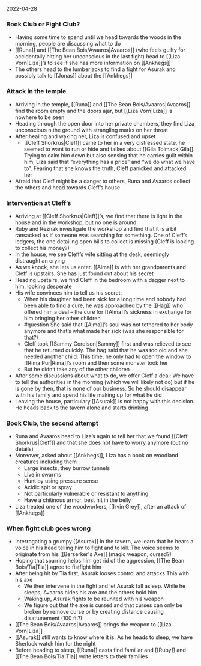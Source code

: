2022-04-28

### Book Club or Fight Club?
- Having some time to spend until we head towards the woods in the morning, people are discussing what to do
- [[Runa]] and [[The Bean Bois/Avaaros|Avaaros]] (who feels guilty for accidentally hitting her unconscious in the last fight) head to [[Liza Vorn|Liza]]’s to see if she has more information on [[Ankhegs]]
- The others head to the lumberjacks to find a fight for Asurak and possibly talk to [[Jonas]] about the [[Ankhegs]]

### Attack in the temple
- Arriving in the temple, [[Runa]] and [[The Bean Bois/Avaaros|Avaaros]] find the room empty and the doors ajar, but [[Liza Vorn|Liza]] is nowhere to be seen
- Heading through the open door into her private chambers, they find Liza unconscious n the ground with strangling marks on her throat
- After healing and waking her, Liza is confused and upset
	- [[Cleff Shorkrus|Cleff]] came to her in a very distressed state, he seemed to want to run or hide and talked about [[Gila Tolmack|Gila]]. Trying to calm him down but also sensing that he carries guilt within him, Liza said that “everything has a price” and “we do what we have to”. Fearing that she knows the truth, Cleff panicked and attacked her
- Afraid that Cleff might be a danger to others, Runa and Avaaros collect the others and head towards Cleff’s house

### Intervention at Cleff’s
- Arriving at [[Cleff Shorkrus|Cleff]]’s, we find that there is light in the house and in the workshop, but no one is around
- Ruby and Reznak investigate the workshop and find that it is a bit ransacked as if someone was searching for something. One of Cleff’s ledgers, the one detailing open bills to collect is missing (Cleff is looking to collect his money?)
- In the house, we see Cleff’s wife sitting at the desk, seemingly distraught an crying
- As we knock, she lets us enter. [[Alma]] is with her grandparents and Cleff is upstairs. She has just found out about his secret
- Heading upstairs, we find Cleff in the bedroom with a dagger next to him, looking desperate
- His wife convinces him to tell us his secret: 
	- When his daughter had been sick for a long time and nobody had been able to find a cure, he was approached by the [[Hag]] who offered him a deal – the cure for [[Alma]]’s sickness in exchange for him bringing her other children 
	- #question She said that [[Alma]]’s soul was not tethered to her body anymore and that’s what made her sick (was she responsible for that?) 
	- Cleff took [[Sammy Cordison|Sammy]] first and was relieved to see that he returned quickly. The hag said that he was too old and she needed another child. This time, he only had to open the window to [[Rima Pur|Rima]]’s room and then some monster took her
	- But he didn’t take any of the other children
- After some discussions about what to do, we offer Cleff a deal: We have to tell the authorities in the morning (which we will likely not do) but if he is gone by then, that is none of our business. So he should disappear with his family and spend his life making up for what he did
- Leaving the house, particulary [[Asurak]] is not happy with this decision. He heads back to the tavern alone and starts drinking

### Book Club, the second attempt
- Runa and Avaaros head to Liza’s again to tell her that we found [[Cleff Shorkrus|Cleff]] and that she does not have to worry anymore (but no details) 
- Moreover, asked about [[Ankhegs]], Liza has a book on woodland creatures including them
	- Large insects, they burrow tunnels
	- Live in swarms
	- Hunt by using pressure sense
	- Acidic spit or spray
	- Not particularly vulnerable or resistant to anything
	- Have a chitinous armor, best hit in the belly
- Liza treated one of the woodworkers, [[Irvin Grey]], after an attack of [[Ankhegs]]

### When fight club goes wrong
- Interrogating a grumpy [[Asurak]] in the tavern, we learn that he hears a voice in his head telling him to fight and to kill. The voice seems to originate from his [[Berserker's Axe]] (magic weapon, cursed?)
- Hoping that sparring helps him get rid of the aggression, [[The Bean Bois/Tia|Tia]] agree to fistfight him
- After being hit by Tia first, Asurak looses control and attacks Thia with his axe
	- We then intervene in the fight and let Asurak fall asleep. While he sleeps, Avaaros hides his axe and the others hold him
	- Waking up, Asurak fights to be reunited with his weapon
	- We figure out that the axe is cursed and that curses can only be broken by remove curse or by creating distance causing disattunement (100 ft.?) 
- [[The Bean Bois/Avaaros|Avaaros]] brings the weapon to [[Liza Vorn|Liza]]
- [[Asurak]] still wants to know where it is. As he heads to sleep, we have Sherlock watch him for the night
- Before heading to sleep, [[Runa]] casts find familiar and [[Ruby]] and [[The Bean Bois/Tia|Tia]] write letters to their families
